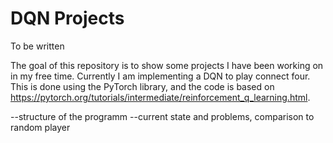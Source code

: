 # DQN Projects
To be written

The goal of this repository is to show some projects I have been working on in my free time. 
Currently I am implementing a DQN to play connect four. 
This is done using the PyTorch library, and the code is based on https://pytorch.org/tutorials/intermediate/reinforcement_q_learning.html.

--structure of the programm
--current state and problems, comparison to random player
